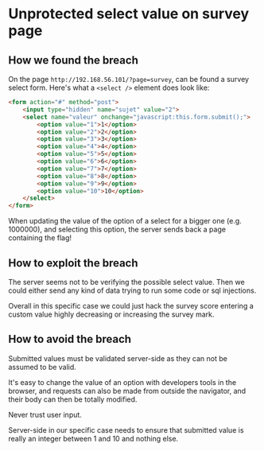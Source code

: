 # Unprotected select value on survey page

## How we found the breach

On the page `http://192.168.56.101/?page=survey`, can be found a survey select form. Here's what a `<select />` element does look like:

```html
<form action="#" method="post">
    <input type="hidden" name="sujet" value="2">
    <select name="valeur" onchange="javascript:this.form.submit();">
        <option value="1">1</option>
        <option value="2">2</option>
        <option value="3">3</option>
        <option value="4">4</option>
        <option value="5">5</option>
        <option value="6">6</option>
        <option value="7">7</option>
        <option value="8">8</option>
        <option value="9">9</option>
        <option value="10">10</option>
    </select>
</form>
```

When updating the value of the option of a select for a bigger one (e.g. 1000000), and selecting this option, the server sends back a page containing the flag!

## How to exploit the breach

The server seems not to be verifying the possible select value. Then we could either send any kind of data trying to run some code or sql injections.

Overall in this specific case we could just hack the survey score entering a custom value highly decreasing or increasing the survey mark.

## How to avoid the breach

Submitted values must be validated server-side as they can not be assumed to be valid.

It's easy to change the value of an option with developers tools in the browser, and requests can also be made from outside the navigator, and their body can then be totally modified.

Never trust user input.

Server-side in our specific case needs to ensure that submitted value is really an integer between 1 and 10 and nothing else.
